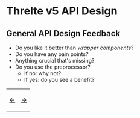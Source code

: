 # Threlte v5 API Design

## General API Design Feedback

- Do you like it better than _wrapper components_?
- Do you have any pain points?
- Anything crucial that's missing?
- Do you use the preprocessor?
  - If no: why not?
  - If yes: do you see a benefit?

<table>
<tr>
<td>

[←](031.md)

</td>
<td>

[→](05.md)

</td>
</tr>
</table>
